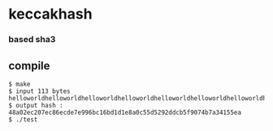 # keccakhash
### based sha3

## compile 
```
$ make
$ input 113 bytes helloworldhelloworldhelloworldhelloworldhelloworldhelloworldhelloworldhelloworldhelloworldhelloworldhelloworldhel
$ output hash : 48a02ec207ec86ecde7e996bc16bd1d1e8a0c55d5292ddcb5f9074b7a34155ea
$ ./test
```